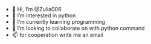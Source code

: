 - 👋 Hi, I’m @Zulia006
- 👀 I’m interested in python
- 🌱 I’m currently learning 
programming
- 💞️ I’m looking to collaborate on with python command
- 📫 for cooperation write me an email

<!---
Zulia006/Zulia006 is a ✨ special ✨ repository because its `README.md` (this file) appears on your GitHub profile.
You can click the Preview link to take a look at your changes.
--->
